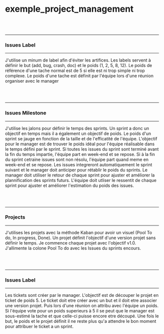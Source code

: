 # exemple_project_management

</br></br>
___
### Issues Label
___

J'utilise un minum de label afin d'éviter les artifices.
Les labels servent à définir le but (add, bug, crash, doc) et le poids (1, 2, 5, 8, 12).
Le poids de référence d'une tache normal est de 5 si elle est ni trop simple ni trop complexe.
Le poids d'une tache est définit par l'équipe lors d'une réunion organiser avec le manager

</br></br>
___
### Issues Milestone
___

J'utilise les jalons pour définir le temps des sprints.
Un sprint a donc un objectif en temps mais il a également un objectif de poids.
Le poids d'un sprint se jauge en fonction de la taille et de l'efficatité de l'équipe.
L'objectif pour le manager est de trouver le poids idéal pour l'équipe réalisable dans le temps défini par le sprint.
Si toutes les issues du sprint sont terminé avant la fin du temps impartie, l'équipe part en week-end et se repose.
Si à la fin du sprint cetraine issues sont non résolu, l'équipe part quand meme en week-end et se repose. Les issues integreront automatiquement le sprint suivant et le manager doit anticiper pour rétablir le poids du sprints.
Le manager doit utiliser le retour de chaque sprint pour ajuster et améliorer la plannification des sprints futurs.
L'équipe doit utliser le ressentit de chaque sprint pour ajuster et améliorer l'estimation du poids des issues.

</br></br>
___
### Projects
___

J'utilises les projets avec la méthode Kaban pour avoir un visuel (Pool To do, In progress, Done).
Un projet définit l'objectif d'une version projet sans définir le temps.
Je commence chaque projet avec l'objectif v1.0.
J'allimente la colone Pool To do avec les Issues du sprints encours.

</br></br>
___
### Issues Label
___

Les tickets sont créer par le manager.
L'objectif est de découper le projet en ticket de poids 5.
Le ticket doit etre créer avec un but et il doit etre associer une version projet.
Puis lors d'une réunion on attribu avec l'équipe un poids.
Si l'équipe vote pour un poids superieurs à 5 il se peut que le manager est sous-estimé la tache et que celle-ci puisse encore etre découpé.
Une fois le but, le poids et le projet définit il ne reste plus qu'a attendre le bon moment pour attribuer le ticket a un sprint.

</br></br>
